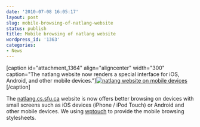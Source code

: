 ```yaml
---
date: '2010-07-08 16:05:17'
layout: post
slug: mobile-browsing-of-natlang-website
status: publish
title: Mobile browsing of natlang website
wordpress_id: '1363'
categories:
- News
---
```


[caption id="attachment_1364" align="aligncenter" width="300" caption="The natlang website now renders a special interface for iOS, Android, and other mobile devices."][![natlang website on mobile devices](http://natlang.cs.sfu.ca/wp-content/uploads/2010/07/natlang-touch-300x291.png)](http://natlang.cs.sfu.ca/wp-content/uploads/2010/07/natlang-touch.png)[/caption]

The [natlang.cs.sfu.ca](http://natlang.cs.sfu.ca) website is now offers better browsing on devices with small screens such as iOS devices (iPhone / iPod Touch) or Android and other mobile devices. We using [wptouch](http://wordpress.org/extend/plugins/wptouch/) to provide the mobile browsing stylesheets. 

